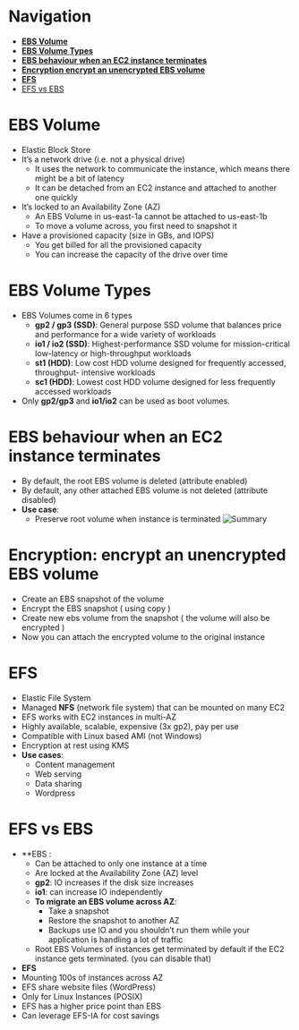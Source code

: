 # Navigation
- [**EBS Volume**](#EBS%20Volume)
- [**EBS Volume Types**](#EBS%20Volume%20Types)
- [**EBS behaviour when an EC2 instance terminates**](#EBS%20behaviour%20when%20an%20EC2%20instance%20terminates)
- [**Encryption encrypt an unencrypted EBS volume**](#Encryption%20encrypt%20an%20unencrypted%20EBS%20volume)
- [**EFS**](#EFS)
- [EFS vs EBS](#EFS%20vs%20EBS)
# EBS Volume  
- Elastic Block Store
- It’s a network drive (i.e. not a physical drive)  
	- It uses the network to communicate the instance, which means there might be a bit of  latency  
	- It can be detached from an EC2 instance and attached to another one quickly  
- It’s locked to an Availability Zone (AZ)  
	- An EBS Volume in us-east-1a cannot be attached to us-east-1b  
	- To move a volume across, you first need to snapshot it  
- Have a provisioned capacity (size in GBs, and IOPS)  
	- You get billed for all the provisioned capacity  
	- You can increase the capacity of the drive over time

# EBS Volume Types  
- EBS Volumes come in 6 types  
	- **gp2 / gp3 (SSD)**: General purpose SSD volume that balances price and performance for  a wide variety of workloads  
	- **io1 / io2 (SSD)**: Highest-performance SSD volume for mission-critical low-latency or high-throughput workloads  
	- **st1 (HDD)**: Low cost HDD volume designed for frequently accessed, throughput- intensive workloads  
	- **sc1 (HDD)**: Lowest cost HDD volume designed for less frequently accessed workloads
- Only **gp2/gp3** and **io1/io2** can be used as boot volumes.
# EBS behaviour when an EC2 instance terminates 
- By default, the root EBS volume is deleted (attribute enabled)  
- By default, any other attached EBS volume is not deleted (attribute disabled)
- **Use case**: 
	- Preserve root volume when instance is terminated
![Summary](https://i.imgur.com/RaPaE3T.png)

# Encryption: encrypt an unencrypted EBS volume  
- Create an EBS snapshot of the volume  
- Encrypt the EBS snapshot ( using copy )  
- Create new ebs volume from the snapshot ( the volume will also be encrypted )  
- Now you can attach the encrypted volume to the original instance
# EFS 
- Elastic File System  
- Managed **NFS** (network file system) that can be mounted on many EC2  
- EFS works with EC2 instances in multi-AZ  
- Highly available, scalable, expensive (3x gp2), pay per use
- Compatible with Linux based AMI (not Windows) 
- Encryption at rest using KMS
- **Use cases**: 
	- Content management
	- Web serving
	- Data sharing
	- Wordpress

# EFS vs EBS
- **EBS :
	- Can be attached to only one instance at a time  
	- Are locked at the Availability Zone (AZ) level  
	- **gp2**: IO increases if the disk size increases  
	- **io1**: can increase IO independently  
	- **To migrate an EBS volume across AZ**:
		- Take a snapshot  
		- Restore the snapshot to another AZ  
		- Backups use IO and you shouldn’t run them while your application is handling a lot of traffic
	- Root EBS Volumes of instances get terminated by default if the EC2 instance gets terminated.  (you can disable that)
- **EFS**
- Mounting 100s of instances across AZ  
 - EFS share website files (WordPress)  
- Only for Linux Instances (POSIX)  
- EFS has a higher price point than EBS  
- Can leverage EFS-IA for cost savings 